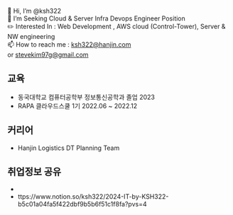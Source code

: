 👋 Hi, I’m @ksh322<br>
👀 I’m Seeking Cloud & Server Infra Devops Engineer Position<br>
✏️ Interested In : Web Development , AWS cloud (Control-Tower), Server & NW engineering<br>
📫 How to reach me : ksh322@hanjin.com <br> or stevekim97g@gmail.com 
## 교육 <br>
- 동국대학교 컴퓨터공학부 정보통신공학과 졸업 2023<br>
- RAPA 클라우드스쿨 1기 2022.06 ~ 2022.12 <br>
## 커리어 </br>
- Hanjin Logistics DT Planning Team

## 취업정보 공유 <br>
- <li>ttps://www.notion.so/ksh322/2024-IT-by-KSH322-b5c01a04fa5f422dbf9b5b6f51c1f8fa?pvs=4</li>
<!---
ksh322/ksh322 is a ✨ special ✨ repository because its `README.md` (this file) appears on your GitHub profile.
You can click the Preview link to take a look at your changes.
--->
